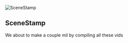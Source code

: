 ![SceneStamp](branding/-logo-title.png)

## SceneStamp

We about to make a couple mil by compiling all these vids